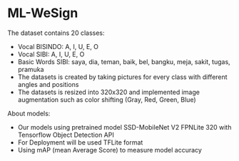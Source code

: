 # ML-WeSign

The dataset contains 20 classes:
- Vocal BISINDO: A, I, U, E, O
- Vocal SIBI: A, I, U, E, O
- Basic Words SIBI: saya, dia, teman, baik, bel, bangku, meja, sakit, tugas, pramuka
- The datasets is created by taking pictures for every class with different angles and positions
- The datasets is resized into 320x320 and implemented image augmentation such as color shifting (Gray, Red, Green, Blue)

About models:
- Our models using pretrained model SSD-MobileNet V2 FPNLite 320 with Tensorflow Object Detection API
- For Deployment will be used TFLite format
- Using mAP (mean Average Score) to measure model accuracy
